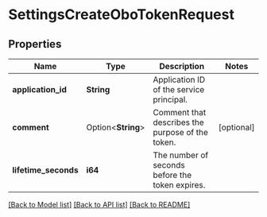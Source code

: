 # SettingsCreateOboTokenRequest

## Properties

Name | Type | Description | Notes
------------ | ------------- | ------------- | -------------
**application_id** | **String** | Application ID of the service principal. | 
**comment** | Option<**String**> | Comment that describes the purpose of the token. | [optional]
**lifetime_seconds** | **i64** | The number of seconds before the token expires. | 

[[Back to Model list]](../README.md#documentation-for-models) [[Back to API list]](../README.md#documentation-for-api-endpoints) [[Back to README]](../README.md)


